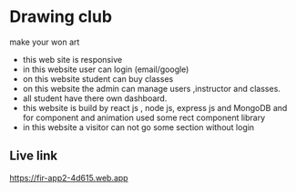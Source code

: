 
# Drawing club
make your won art

- this web site is responsive
- in this website user can login (email/google)
- on this website student can buy classes
- on this website the admin can manage users ,instructor and classes.
- all student have there own dashboard.
- this website is build by react js , node js, express js and MongoDB and for component and animation used some rect component library
- in this website a visitor can not go some section without login 

## Live link 

https://fir-app2-4d615.web.app
